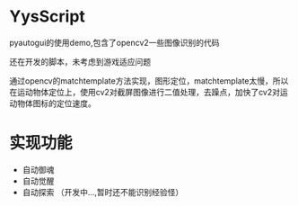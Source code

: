 # YysScript
pyautogui的使用demo,包含了opencv2一些图像识别的代码

还在开发的脚本，未考虑到游戏适应问题

通过opencv的matchtemplate方法实现，图形定位，matchtemplate太慢，所以在运动物体定位上，使用cv2对截屏图像进行二值处理，去躁点，加快了cv2对运动物体图标的定位速度。

# 实现功能
- 自动御魂
- 自动觉醒
- 自动探索 （开发中...,暂时还不能识别经验怪）
